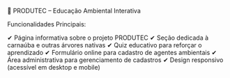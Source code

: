 🌱 PRODUTEC – Educação Ambiental Interativa

Funcionalidades Principais:

✔ Página informativa sobre o projeto PRODUTEC
✔ Seção dedicada à carnaúba e outras árvores nativas
✔ Quiz educativo para reforçar o aprendizado
✔ Formulário online para cadastro de agentes ambientais
✔ Área administrativa para gerenciamento de cadastros
✔ Design responsivo (acessível em desktop e mobile)
